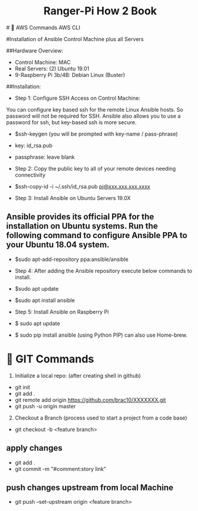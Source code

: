 <p align="center">
<h1 align="center">
  Ranger-Pi How 2 Book
</h1>
</p>
# 🚀 AWS Commands
AWS CLI
<br/>

#Installation of Ansible Control Machine plus all Servers

##Hardware Overview:

- Control Machine: MAC
- Real Servers: (2) Ubuntu 19.01
- 9-Raspberry Pi 3b/4B: Debian Linux (Buster)

##Installation:

- Step 1: Configure SSH Access on Control Machine:

You can configure key based ssh for the remote Linux Ansible hosts. So password will not be required for SSH. Ansible also allows you to use a password for ssh, but key-based ssh is more secure.

- \$ssh-keygen
  (you will be prompted with key-name / pass-phrase)

- key: id_rsa.pub
- passphrase: leave blank

- Step 2: Copy the public key to all of your remote devices needing connectivity

- \$ssh-copy-id -i ~/.ssh/id_rsa.pub pi@xxx.xxx.xxx.xxxx

- Step 3: Install Ansible on Ubuntu Servers 19.0X

## Ansible provides its official PPA for the installation on Ubuntu systems. Run the following command to configure Ansible PPA to your Ubuntu 18.04 system.

- \$sudo apt-add-repository ppa:ansible/ansible

- Step 4: After adding the Ansible repository execute below commands to install.

- \$sudo apt update
- \$sudo apt install ansible

- Step 5: Install Ansible on Raspberry Pi

- \$ sudo apt update
- \$ sudo pip install ansible (using Python PIP) can also use Home-brew.

# 🚀 GIT Commands

1. Initialize a local repo: (after creating shell in github)

- git init
- git add .
- git remote add origin https://github.com/brac10/XXXXXXX.git
- git push -u origin master

2. Checkout a Branch (process used to start a project from a code base)

- git checkout -b &lt;feature branch&gt;

## apply changes

- git add .
- git commit -m "#comment:story link"

## push changes upstream from local Machine

- git push –set-upstream origin &lt;feature branch&gt;
